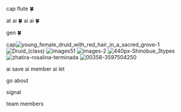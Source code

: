 cap flute 🍀

at ai 🍀
ai   ai  🍀

gen 🍀

  cap![young_female_druid_with_red_hair_in_a_sacred_grove-1](https://github.com/user-attachments/assets/3b5af583-f638-430b-9db2-237f9fed31be)
![Druid_(class)](https://github.com/user-attachments/assets/886a1eb9-2715-49f4-ada4-b84655a02da9)
![images51](https://github.com/user-attachments/assets/299f1cd4-bd72-41cb-99d6-3492da022bad)
![images-2](https://github.com/user-attachments/assets/faac44ff-2cc1-4e92-b814-23cbb9610782)
![440px-Shinobue_3types](https://github.com/user-attachments/assets/40ba8123-9e37-42e9-b76e-8902e39cda7a)
![zhatira-rosalina-terminada](https://github.com/user-attachments/assets/f476eadd-e55f-4dbc-a66c-81a7ab3bd221)
![00358-3597504250](https://github.com/user-attachments/assets/d305adba-2ed1-4310-9613-d74b825c10fa)

ai save 
ai     member 
ai           let 

go
  about 

  signal

  team 
       members 

  
